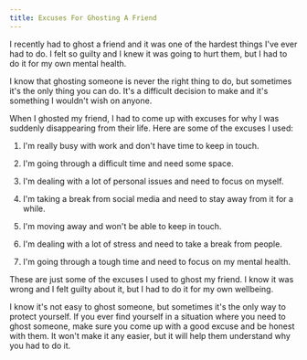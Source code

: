 ```yaml
---
title: Excuses For Ghosting A Friend
---
```


I recently had to ghost a friend and it was one of the hardest things I've ever had to do. I felt so guilty and I knew it was going to hurt them, but I had to do it for my own mental health. 

I know that ghosting someone is never the right thing to do, but sometimes it's the only thing you can do. It's a difficult decision to make and it's something I wouldn't wish on anyone. 

When I ghosted my friend, I had to come up with excuses for why I was suddenly disappearing from their life. Here are some of the excuses I used: 

1. I'm really busy with work and don't have time to keep in touch. 

2. I'm going through a difficult time and need some space. 

3. I'm dealing with a lot of personal issues and need to focus on myself. 

4. I'm taking a break from social media and need to stay away from it for a while. 

5. I'm moving away and won't be able to keep in touch. 

6. I'm dealing with a lot of stress and need to take a break from people. 

7. I'm going through a tough time and need to focus on my mental health. 

These are just some of the excuses I used to ghost my friend. I know it was wrong and I felt guilty about it, but I had to do it for my own wellbeing. 

I know it's not easy to ghost someone, but sometimes it's the only way to protect yourself. If you ever find yourself in a situation where you need to ghost someone, make sure you come up with a good excuse and be honest with them. It won't make it any easier, but it will help them understand why you had to do it.